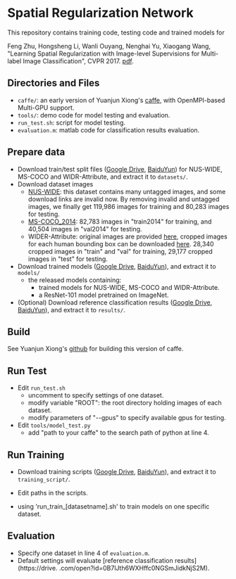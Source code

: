 # Spatial Regularization Network
This repository contains training code, testing code and trained models for 

Feng Zhu, Hongsheng Li, Wanli Ouyang, Nenghai Yu, Xiaogang Wang, "Learning Spatial Regularization with Image-level Supervisions for Multi-label Image Classification", CVPR 2017. [pdf](https://arxiv.org/abs/1702.05891). 

## Directories and Files

- `caffe/`: an early version of Yuanjun Xiong's [caffe](https://github.com/yjxiong/caffe), with OpenMPI-based Multi-GPU support.
- `tools/`: demo code for model testing and evaluation.
- `run_test.sh`: script for model testing.
- `evaluation.m`: matlab code for classification results evaluation.

## Prepare data

- Download train/test split files ([Google Drive](https://drive.google.com/file/d/0B7lJth6WXHffVnQzaWRmV1Vod1E/view?usp=sharing&resourcekey=0-M2INQsO22D8eSwb-IAdj5A), [BaiduYun](https://pan.baidu.com/s/1c3R7Yxi)) for NUS-WIDE, MS-COCO and WIDR-Attribute, and extract it to `datasets/`.
- Download dataset images
	* [NUS-WIDE](http://lms.comp.nus.edu.sg/research/NUS-WIDE.htm): this dataset contains many untagged images, and some download links are invalid now. By removing invalid and untagged images, we finally get 119,986 images for training and 80,283 images for testing.
	* [MS-COCO_2014](http://mscoco.org/dataset/#download): 82,783 images in "train2014" for training, and 40,504 images in "val2014" for testing.
	* WIDER-Attribute: original images are provided [here](http://mmlab.ie.cuhk.edu.hk/projects/WIDERAttribute.html), cropped images for each human bounding box can be downloaded [here](https://drive.google.com/file/d/0B7lJth6WXHffZEZFVEk5M0w3bDA/view?usp=sharing&resourcekey=0-mmkKpHP2u6xb3qRgolC99Q). 28,340 cropped images in "train" and "val" for training, 29,177 cropped images in "test" for testing.
- Download trained models ([Google Drive](https://drive.google.com/file/d/0B7lJth6WXHffUTByUFZqNFhTaWM/view?usp=sharing&resourcekey=0-5bDpogPl2vU_DJwsKladFg), [BaiduYun](http://pan.baidu.com/s/1kVKEaI7)), and extract it to `models/`
	* the released models containing: 
		- trained models for NUS-WIDE, MS-COCO and WIDR-Attribute.
		- a ResNet-101 model pretrained on ImageNet.
- (Optional) Download reference classification results ([Google Drive](https://drive.google.com/file/d/0B7lJth6WXHffc0NGSmJidkNjS2M/view?usp=sharing&resourcekey=0-_8BVsM9C730puLnYpoxQvw), [BaiduYun](https://pan.baidu.com/s/1dGgiM6P)), and extract it to `results/`.

## Build ##

See Yuanjun Xiong's [github](https://github.com/yjxiong/caffe) for building this version of caffe.

## Run Test 

- Edit `run_test.sh`
	* uncomment to specify settings of one dataset.
	* modify variable "ROOT": the root directory holding images of each dataset.
	* modify parameters of "--gpus" to specify available gpus for testing.
- Edit `tools/model_test.py`
	* add "path to your caffe" to the search path of python at line 4.
	
## Run Training

- Download training scripts ([Google Drive](https://drive.google.com/file/d/0B7lJth6WXHffTzdwWEZTdTVSNWs/view?usp=sharing&resourcekey=0-6hHcYbenLdUqDFNI769Ozw), [BaiduYun](https://pan.baidu.com/s/1dGEEGWp)), and extract it to `training_script/`.

- Edit paths in the scripts.

- using 'run_train_[datasetname].sh' to train models on one specific dataset.

## Evaluation

- Specify one dataset in line 4 of `evaluation.m`.
- Default settings will evaluate [reference classification results](https://drive.
.com/open?id=0B7lJth6WXHffc0NGSmJidkNjS2M). 

